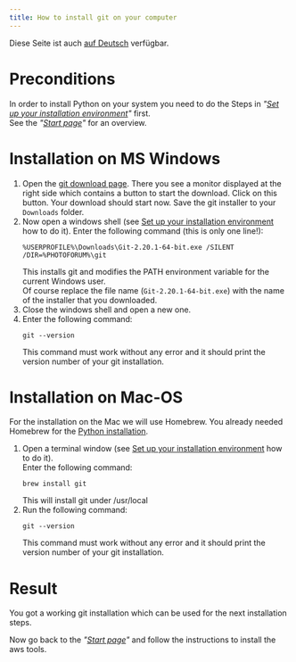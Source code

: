 ```yaml
---
title: How to install git on your computer
---
```


Diese Seite ist auch [auf Deutsch](../gitsetup_de) verfügbar.

# Preconditions

In order to install Python on your system you need to do the Steps
in _"[Set up your installation environment](../envsetup)"_ first.   
See the _"[Start page](../index)"_ for an overview.

# Installation on MS Windows

1. Open the [git download page](https://git-scm.com/downloads). There you see a monitor
   displayed at the right side which contains a button to start the download. Click on
   this button. Your download should start now. Save the git installer to your `Downloads` folder.
2. Now open a windows shell (see [Set up your installation environment](../envsetup) how
   to do it). Enter the following command (this is only one line!):   
   ```Shell
   %USERPROFILE%\Downloads\Git-2.20.1-64-bit.exe /SILENT /DIR=%PHOTOFORUM%\git
   ```
   This installs git and modifies the PATH environment variable for the current Windows
   user.  
   Of course replace the file name (`Git-2.20.1-64-bit.exe`) with the name of the installer
   that you downloaded.
3. Close the windows shell and open a new one.
4. Enter the following command:   
   ```Shell
   git --version
   ```
   This command must work without any error and it should print the version number of
   your git installation.

# Installation on Mac-OS

For the installation on the Mac we will use Homebrew. You already needed
Homebrew for the [Python installation](../pythonsetup).

1. Open a terminal window (see [Set up your installation environment](../envsetup) how
   to do it).  
   Enter the following command:  
   ```Shell
   brew install git
   ```
   This will install git under /usr/local
2. Run the following command:   
   ```Shell
   git --version
   ```
   This command must work without any error and it should print the version number of
   your git installation.

# Result

You got a working git installation which can be used for the next installation steps.

Now go back to the _"[Start page](../index)"_ and follow the instructions to install the aws tools.